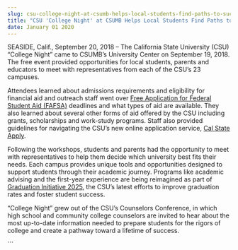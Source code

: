 ```yaml
---
slug: csu-college-night-at-csumb-helps-local-students-find-paths-to-success
title: "CSU 'College Night' at CSUMB Helps Local Students Find Paths to Success"
date: January 01 2020
---
```


  
<p>
  SEASIDE, Calif., September 20, 2018 – ​The California State University (CSU)
  “College Night” came to CSUMB’s University Center on September 19, 2018. The
  free event provided opportunities for local students, parents and educators to
  meet with representatives from each of the CSU’s 23 campuses.
</p>
<p>
  Attendees learned about admissions requirements and eligibility for financial
  aid and outreach staff went over
  <a href="https://fafsa.ed.gov/"
    >Free Application for Federal Student Aid (FAFSA)</a
  >
  deadlines and what types of aid are available. They also learned about several
  other forms of aid offered by the CSU including grants, scholarships and
  work-study programs. Staff also provided guidelines for navigating the CSU’s
  new online application service,
  <a href="https://www2.calstate.edu/Apply">Cal State Apply</a>.
</p>
<p>
  Following the workshops, students and parents had the opportunity to meet with
  representatives to help them decide which university best fits their needs.
  Each campus provides unique tools and opportunities designed to support
  students through their academic journey. Programs like academic advising and
  the first-year experience are being reimagined as part of
  <a href="https://www2.calstate.edu/graduation-initiative-2025"
    >Graduation Initiative 2025</a
  >, the CSU’s latest efforts to improve graduation rates and foster student
  success.
</p>
<p>
  “College Night” grew out of the CSU’s Counselors Conference, in which high
  school and community college counselors are invited to hear about the most
  up-to-date information needed to prepare students for the rigors of college
  and create a pathway toward a lifetime of success.
</p>
```
